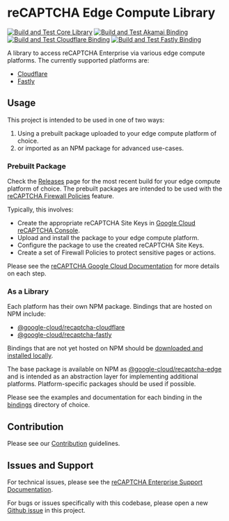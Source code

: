 # reCAPTCHA Edge Compute Library

[![Build and Test Core Library](https://github.com/GoogleCloudPlatform/recaptcha-edge/actions/workflows/build_core.yml/badge.svg)](https://github.com/GoogleCloudPlatform/recaptcha-edge/actions/workflows/build_core.yml)
[![Build and Test Akamai Binding](https://github.com/GoogleCloudPlatform/recaptcha-edge/actions/workflows/build_akamai.yml/badge.svg)](https://github.com/GoogleCloudPlatform/recaptcha-edge/actions/workflows/build_akamai.yml)
[![Build and Test Cloudflare Binding](https://github.com/GoogleCloudPlatform/recaptcha-edge/actions/workflows/build_cloudflare.yml/badge.svg)](https://github.com/GoogleCloudPlatform/recaptcha-edge/actions/workflows/build_cloudflare.yml)
[![Build and Test Fastly Binding](https://github.com/GoogleCloudPlatform/recaptcha-edge/actions/workflows/build_fastly.yml/badge.svg)](https://github.com/GoogleCloudPlatform/recaptcha-edge/actions/workflows/build_fastly.yml)

A library to access reCAPTCHA Enterprise via various edge compute platforms. The currently supported platforms are:

* [Cloudflare](https://github.com/GoogleCloudPlatform/recaptcha-edge/tree/main/bindings/cloudflare)
* [Fastly](https://github.com/GoogleCloudPlatform/recaptcha-edge/tree/main/bindings/fastly)

## Usage
This project is intended to be used in one of two ways:

1. Using a prebuilt package uploaded to your edge compute platform of choice.
2. or imported as an NPM package for advanced use-cases.

### Prebuilt Package
Check the [Releases](https://github.com/GoogleCloudPlatform/recaptcha-edge/releases) page for the most recent build for your edge compute platform of choice. 
The prebuilt packages are intended to be used with the [reCAPTCHA Firewall Policies](https://cloud.google.com/recaptcha/docs/firewall-policies-overview) feature.

Typically, this involves:
* Create the appropriate reCAPTCHA Site Keys in [Google Cloud reCAPTCHA Console](https://console.cloud.google.com/security/recaptcha).
* Upload and install the package to your edge compute platform.
* Configure the package to use the created reCAPTCHA Site Keys.
* Create a set of Firewall Policies to protect sensitive pages or actions.

Please see the [reCAPTCHA Google Cloud Documentation](https://cloud.google.com/recaptcha/docs) for more details on each step.

### As a Library
Each platform has their own NPM package. Bindings that are hosted on NPM include:
* [@google-cloud/recaptcha-cloudflare](https://www.npmjs.com/package/@google-cloud/recaptcha-cloudflare?activeTab=readme)
* [@google-cloud/recaptcha-fastly](https://www.npmjs.com/package/@google-cloud/recaptcha-fastly?activeTab=readme)

Bindings that are not yet hosted on NPM should be [downloaded and installed locally](https://docs.npmjs.com/downloading-and-installing-packages-locally).

The base package is available on NPM as [@google-cloud/recaptcha-edge](https://www.npmjs.com/package/@google-cloud/recaptcha-edge) and is intended as an abstraction layer for implementing additional platforms. Platform-specific packages should be used if possible.

Please see the examples and documentation for each binding in the [bindings](https://github.com/GoogleCloudPlatform/recaptcha-edge/tree/main/bindings) directory of choice.

## Contribution

Please see our [Contribution](https://github.com/GoogleCloudPlatform/recaptcha-edge/blob/main/CONTRIBUTING.md) guidelines.

## Issues and Support

For technical issues, please see the [reCAPTCHA Enterprise Support Documentation](https://cloud.google.com/recaptcha/docs/getting-support).

For bugs or issues specifically with this codebase, please open a new [Github issue](https://github.com/GoogleCloudPlatform/recaptcha-edge/issues) in this project.
